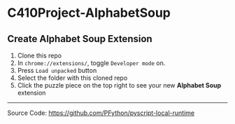 # C410Project-AlphabetSoup
## Create Alphabet Soup Extension
1. Clone this repo
2. In `chrome://extensions/`, toggle `Developer mode` on.
3. Press `Load unpacked` button
4. Select the folder with this cloned repo
5. Click the puzzle piece on the top right to see your new **Alphabet Soup** extension

---
Source Code: https://github.com/PFython/pyscript-local-runtime
